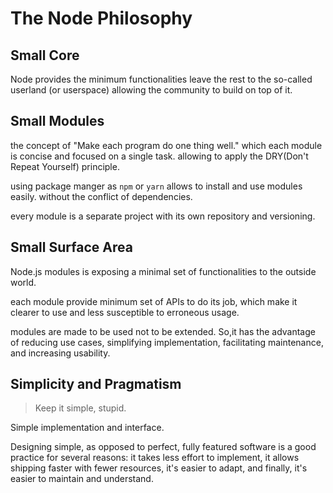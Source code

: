 # The Node Philosophy

## Small Core

Node provides the minimum functionalities leave the rest to  the so-called userland (or userspace) allowing the community to build on top of it.

## Small Modules

the concept of "Make each program do one thing well." which each module is concise and focused on a single task. allowing to apply the DRY(Don't Repeat Yourself) principle.

using package manger as `npm` or `yarn` allows to install and use modules easily. without the conflict of dependencies.

every module is a separate project with its own repository and versioning.

## Small Surface Area

Node.js modules is exposing a minimal set of functionalities to the outside world.

each module provide minimum set of APIs to do its job, which make it clearer to use and less susceptible to erroneous usage.

modules are made to be used not to be extended. So,it has the advantage of reducing use cases, simplifying implementation, facilitating maintenance, and increasing usability.

## Simplicity and Pragmatism

> Keep it simple, stupid.

Simple implementation and interface.

Designing simple, as opposed to perfect, fully featured software is a good practice for several reasons: it takes less effort to implement, it allows shipping faster with fewer resources, it's easier to adapt, and finally, it's easier to maintain and understand.

